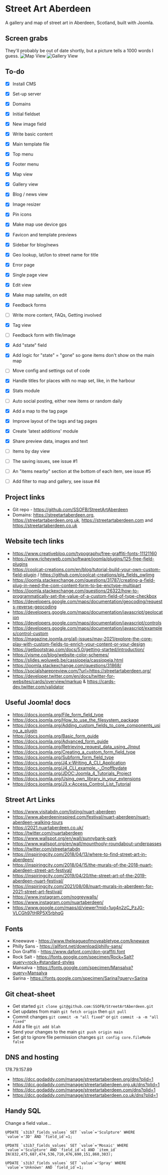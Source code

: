 # Street Art Aberdeen
A gallery and map of street art in Aberdeen, Scotland, built with Joomla.


## Screen grabs
They'll probably be out of date shortly, but a picture tells a 1000 words I guess.
![Map View](https://raw.githubusercontent.com/SSOFB/StreetArtAberdeen/main/graphics/StreetArtAberdeen_map.png) ![Gallery View](https://raw.githubusercontent.com/SSOFB/StreetArtAberdeen/main/graphics/StreetArtAberdeen_gallery.png)


## To-do
- [x] Install CMS
- [x] Set-up server
- [x] Domains
- [x] Initial fieldset
- [x] New image field
- [x] Write basic content
- [x] Main template file
- [x] Top menu
- [x] Footer menu
- [x] Map view
- [x] Gallery view
- [x] Blog / news view
- [x] Image resizer
- [x] Pin icons
- [x] Make map use device gps
- [x] Favicon and template previews
- [x] Sidebar for blog/news
- [x] Geo lookup, lat/lon to street name for title
- [x] Error page
- [x] Single page view
- [x] Edit view 
- [x] Make map satelite, on edit
- [x] Feedback forms
- [ ] Write more content, FAQs, Getting involved
- [x] Tag view
- [ ] Feedback form with file/image
- [x] Add "state" field
- [x] Add logic for "state" = "gone" so gone items don't show on the main map
- [ ] Move config and settings out of code
- [x] Handle titles for places with no map set, like, in the harbour
- [x] Stats module
- [ ] Auto social posting, either new items or random daily
- [x] Add a map to the tag page
- [x] Improve layout of the tags and tag pages
- [x] Create 'latest additions' module
- [x] Share preview data, images and text
- [ ] Items by day view
- [ ] The saving issues, see issue #1
- [ ] An "items nearby" section at the bottom of each item, see issue #5
- [ ] Add filter to map and gallery, see issue #4 


## Project links
* Git repo - https://github.com/SSOFB/StreetArtAberdeen
* Domains: https://streetartaberdeen.org, https://streetartaberdeen.org.uk, https://streetartaberdeen.com and https://streetartaberdeen.co.uk


## Website tech links
* https://www.creativebloq.com/typography/free-graffiti-fonts-11121160
* https://www.richeyweb.com/software/joomla/plugins/125-free-field-plugins
* https://coolcat-creations.com/en/blog/tutorial-build-your-own-custom-field-plugin / https://github.com/coolcat-creations/plg_fields_owlimg
* https://joomla.stackexchange.com/questions/31787/creating-a-field-plug-in-need-the-com-content-form-to-be-enctype-multipart
* https://joomla.stackexchange.com/questions/26322/how-to-programmatically-set-the-value-of-a-custom-field-of-type-checkbox
* https://developers.google.com/maps/documentation/geocoding/requests-reverse-geocoding
* https://developers.google.com/maps/documentation/javascript/geolocation
* https://developers.google.com/maps/documentation/javascript/controls
* https://developers.google.com/maps/documentation/javascript/examples/control-custom
* https://magazine.joomla.org/all-issues/may-2021/explore-the-core-play-with-custom-fields-to-enrich-your-content-or-your-design
* https://getbootstrap.com/docs/5.0/getting-started/introduction/
* https://visme.co/blog/website-color-schemes/
* https://slides.woluweb.be/cassiopeia/cassiopeia.html
* https://joomla.stackexchange.com/questions/31868/
* https://socialsharepreview.com/?url=https://streetartaberdeen.org/
* https://developer.twitter.com/en/docs/twitter-for-websites/cards/overview/markup & https://cards-dev.twitter.com/validator


## Useful Joomla! docs
* https://docs.joomla.org/File_form_field_type
* https://docs.joomla.org/How_to_use_the_filesystem_package
* https://docs.joomla.org/Adding_custom_fields_to_core_components_using_a_plugin
* https://docs.joomla.org/Basic_form_guide
* https://docs.joomla.org/Advanced_form_guide
* https://docs.joomla.org/Retrieving_request_data_using_JInput
* https://docs.joomla.org/Creating_a_custom_form_field_type
* https://docs.joomla.org/Subform_form_field_type
* https://docs.joomla.org/J4.x:Writing_A_CLI_Application
* https://docs.joomla.org/J4_CLI_example_-_Onoffbydate
* https://docs.joomla.org/JDOC:Joomla_4_Tutorials_Project
* https://docs.joomla.org/Using_own_library_in_your_extensions
* https://docs.joomla.org/J3.x:Access_Control_List_Tutorial


## Street Art Links
* https://www.visitabdn.com/listing/nuart-aberdeen
* https://www.aberdeeninspired.com/festival/nuart-aberdeen/nuart-aberdeen-walking-tours
* https://2021.nuartaberdeen.co.uk/
* https://twitter.com/nuartaberdeen
* https://www.wallspot.org/en/wall/sunnybank-park
* https://www.wallspot.org/en/wall/mounthooly-roundabout-underpasses
* https://twitter.com/streetartabdn
* https://inspiringcity.com/2018/04/13/where-to-find-street-art-in-aberdeen/
* https://inspiringcity.com/2018/04/15/the-murals-of-the-2018-nuart-aberdeen-street-art-festival/
* https://inspiringcity.com/2019/04/20/the-street-art-of-the-2019-aberdeen-nuart-festival/
* https://inspiringcity.com/2021/08/08/nuart-murals-in-aberdeen-for-2021-street-art-festival/
* https://www.instagram.com/nogreywalls/
* https://www.instagram.com/nuartaberdeen/
* https://www.google.com/maps/d/viewer?mid=1ug4n2zC_PzJG-VLCGh97tHRP5X5rbhqG


## Fonts
* Kneewave - https://www.theleagueofmoveabletype.com/knewave
* Philly Sans - https://allfont.net/download/philly-sans/
* Don Graffiti - https://www.dafont.com/don-graffiti.font
* Rock Salt - https://fonts.google.com/specimen/Rock+Salt?query=rock+#standard-styles
* Mansalva - https://fonts.google.com/specimen/Mansalva?query=Mansalva
* Sarina - https://fonts.google.com/specimen/Sarina?query=Sarina


## Git cheat-sheet
* Get started `git clone git@github.com:SSOFB/StreetArtAberdeen.git`
* Get updates from main `git fetch origin` then `git pull`
* Commit changes `git commit -m "all fixed"` or `git commit -a -m "all fixed"`
* Add a file `git add blah`
* Send your changes to the main `git push origin main`
* Set git to ignore file permission changes `git config core.fileMode false`


## DNS and hosting
178.79.157.89
* https://dcc.godaddy.com/manage/streetartaberdeen.org/dns?plid=1
* https://dcc.godaddy.com/manage/streetartaberdeen.org.uk/dns?plid=1
* https://dcc.godaddy.com/manage/streetartaberdeen.com/dns?plid=1
* https://dcc.godaddy.com/manage/streetartaberdeen.co.uk/dns?plid=1



## Handy SQL

Change a field value...
```
UPDATE `s3ib7_fields_values` SET `value`='Sculpture' WHERE `value`='3D' AND `field_id`=1;

UPDATE `s3ib7_fields_values` SET `value`='Mosaic' WHERE `value`='Sculpture' AND `field_id`=1 AND `item_id` IN(832,475,687,474,536,710,476,690,151,860,303);

UPDATE `s3ib7_fields_values` SET `value`='Spray' WHERE `value`='Unknown' AND `field_id`=1;
```

